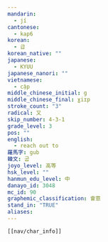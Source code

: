 ```yaml
---
mandarin:
  - jí
cantonese:
  - kap6
korean:
  - 급
korean_native: ""
japanese:
  - KYUU
japanese_nanori: ""
vietnamese:
  - cập
middle_chinese_initial: g
middle_chinese_final: ɣiɪp
stroke_count: "3"
radical: 又
skip_number: 4-3-1
grade_level: 3
pos: ""
english:
  - reach out to
羅馬字: gub
韓文: 굽
joyo_level: 高等
hsk_level: ""
hanmun_edu_level: 中
danayo_id: 3048
mc_id: 90
graphemic_classification: 會意
stand_in: "TRUE"
aliases:
---
```

```meta-bind-embed
[[nav/char_info]]
```
